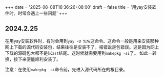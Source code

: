 +++
date = '2025-08-08T16:36:26+08:00'
draft = false
title = '用yay安装软件时，时常会遇上一些问题'
+++

## 2024.2.25

在用yay安装软件时，有时会用到`yay -U 包名`这命令。这命令一般是用来安装那种网上下载的源代码安装包，结果往往是安装不了，报错说是包错误。这是因为网上下载的源码包大都不是以`zst`结尾。这时候就需要用到`makepkg -si`了。 如此一转换，接下来便能顺利安装了。

注意：在使用`makepkg -si`命令前，先进入源代码所在的根目录。